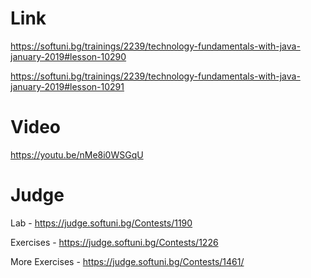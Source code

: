 # Link
https://softuni.bg/trainings/2239/technology-fundamentals-with-java-january-2019#lesson-10290

https://softuni.bg/trainings/2239/technology-fundamentals-with-java-january-2019#lesson-10291

# Video 
https://youtu.be/nMe8i0WSGqU

# Judge
Lab - https://judge.softuni.bg/Contests/1190

Exercises - https://judge.softuni.bg/Contests/1226

More Exercises - https://judge.softuni.bg/Contests/1461/

